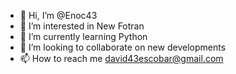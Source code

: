 - 👋 Hi, I’m @Enoc43
- 👀 I’m interested in New Fotran
- 🌱 I’m currently learning Python
- 💞️ I’m looking to collaborate on new developments
- 📫 How to reach me david43escobar@gmail.com

<!---
Enoc43/Enoc43 is a ✨ special ✨ repository because its `README.md` (this file) appears on your GitHub profile.
You can click the Preview link to take a look at your changes.
--->
